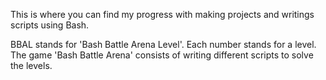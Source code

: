 This is where you can find my progress with making projects and writings scripts using Bash.

BBAL stands for 'Bash Battle Arena Level'. Each number stands for a level. The game 'Bash Battle Arena' consists of writing different scripts to solve the levels.
